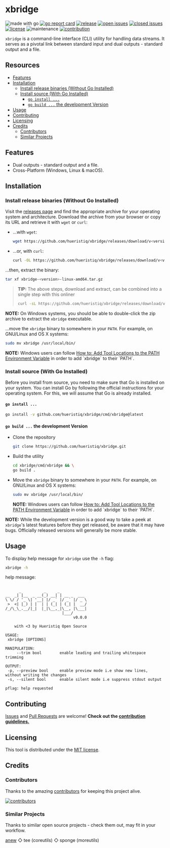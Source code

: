 # xbridge

![made with go](https://img.shields.io/badge/made%20with-Go-1E90FF.svg) [![go report card](https://goreportcard.com/badge/github.com/hueristiq/xbridge)](https://goreportcard.com/report/github.com/hueristiq/xbridge) [![release](https://img.shields.io/github/release/hueristiq/xbridge?style=flat&color=1E90FF)](https://github.com/hueristiq/xbridge/releases) [![open issues](https://img.shields.io/github/issues-raw/hueristiq/xbridge.svg?style=flat&color=1E90FF)](https://github.com/hueristiq/xbridge/issues?q=is:issue+is:open) [![closed issues](https://img.shields.io/github/issues-closed-raw/hueristiq/xbridge.svg?style=flat&color=1E90FF)](https://github.com/hueristiq/xbridge/issues?q=is:issue+is:closed) [![license](https://img.shields.io/badge/license-MIT-gray.svg?color=1E90FF)](https://github.com/hueristiq/xbridge/blob/master/LICENSE) ![maintenance](https://img.shields.io/badge/maintained%3F-yes-1E90FF.svg) [![contribution](https://img.shields.io/badge/contributions-welcome-1E90FF.svg)](https://github.com/hueristiq/xbridge/blob/master/CONTRIBUTING.md)

`xbridge` is a command-line interface (CLI) utility for handling data streams. It serves as a pivotal link between standard input and dual outputs - standard output and a file.

## Resources

* [Features](#features)
* [Installation](#installation)
	* [Install release binaries (Without Go Installed)](#install-release-binaries-without-go-installed)
	* [Install source (With Go Installed)](#install-source-with-go-installed)
		* [`go install ...`](#go-install)
		* [`go build ...` the development Version](#go-build--the-development-version)
* [Usage](#usage)
* [Contributing](#contributing)
* [Licensing](#licensing)
* [Credits](#credits)
    * [Contributors](#contributors)
    * [Similar Projects](#similar-projects)

## Features

* Dual outputs - standard output and a file.
* Cross-Platform (Windows, Linux & macOS).

## Installation

### Install release binaries (Without Go Installed)

Visit the [releases page](https://github.com/hueristiq/xbridge/releases) and find the appropriate archive for your operating system and architecture. Download the archive from your browser or copy its URL and retrieve it with `wget` or `curl`:

* ...with `wget`:

	```bash
	wget https://github.com/hueristiq/xbridge/releases/download/v<version>/xbridge-<version>-linux-amd64.tar.gz
	```

* ...or, with `curl`:

	```bash
	curl -OL https://github.com/hueristiq/xbridge/releases/download/v<version>/xbridge-<version>-linux-amd64.tar.gz
	```

...then, extract the binary:

```bash
tar xf xbridge-<version>-linux-amd64.tar.gz
```

> **TIP:** The above steps, download and extract, can be combined into a single step with this onliner
> 
> ```bash
> curl -sL https://github.com/hueristiq/xbridge/releases/download/v<version>/xbridge-<version>-linux-amd64.tar.gz | tar -xzv
> ```

**NOTE:** On Windows systems, you should be able to double-click the zip archive to extract the `xbridge` executable.

...move the `xbridge` binary to somewhere in your `PATH`. For example, on GNU/Linux and OS X systems:

```bash
sudo mv xbridge /usr/local/bin/
```

**NOTE:** Windows users can follow [How to: Add Tool Locations to the PATH Environment Variable](https://msdn.microsoft.com/en-us/library/office/ee537574(v=office.14).aspx) in order to add `xbridge` to their `PATH`.

### Install source (With Go Installed)

Before you install from source, you need to make sure that Go is installed on your system. You can install Go by following the official instructions for your operating system. For this, we will assume that Go is already installed.

#### `go install ...`

```bash
go install -v github.com/hueristiq/xbridge/cmd/xbridge@latest
```

#### `go build ...` the development Version

* Clone the repository

	```bash
	git clone https://github.com/hueristiq/xbridge.git 
	```

* Build the utility

	```bash
	cd xbridge/cmd/xbridge && \
	go build .
	```

* Move the `xbridge` binary to somewhere in your `PATH`. For example, on GNU/Linux and OS X systems:

	```bash
	sudo mv xbridge /usr/local/bin/
	```

	**NOTE:** Windows users can follow [How to: Add Tool Locations to the PATH Environment Variable](https://msdn.microsoft.com/en-us/library/office/ee537574(v=office.14).aspx) in order to add `xbridge` to their `PATH`.


**NOTE:** While the development version is a good way to take a peek at `xbridge`'s latest features before they get released, be aware that it may have bugs. Officially released versions will generally be more stable.

## Usage

To display help message for `xbridge` use the `-h` flag:

```bash
xbridge -h
```

help message:

```

      _          _     _
__  _| |__  _ __(_) __| | __ _  ___
\ \/ / '_ \| '__| |/ _` |/ _` |/ _ \
 >  <| |_) | |  | | (_| | (_| |  __/
/_/\_\_.__/|_|  |_|\__,_|\__, |\___|
                         |___/
                              v0.0.0

    with <3 by Hueristiq Open Source

USAGE:
 xbridge [OPTIONS]

MANIPULATION:
     --trim bool        enable leading and trailing whitespace trimming

OUTPUT:
 -p, --preview bool     enable preview mode i.e show new lines, without writing the changes
 -s, --silent bool      enable silent mode i.e suppress stdout output

pflag: help requested
```

## Contributing

[Issues](https://github.com/hueristiq/xbridge/issues) and [Pull Requests](https://github.com/hueristiq/xbridge/pulls) are welcome! **Check out the [contribution guidelines.](https://github.com/hueristiq/xbridge/blob/master/CONTRIBUTING.md)**

## Licensing

This tool is distributed under the [MIT license](https://github.com/hueristiq/xbridge/blob/master/LICENSE).

## Credits

### Contributors

Thanks to the amazing [contributors](https://github.com/hueristiq/xbridge/graphs/contributors) for keeping this project alive.

[![contributors](https://contrib.rocks/image?repo=hueristiq/xbridge&max=500)](https://github.com/hueristiq/xbridge/graphs/contributors)

### Similar Projects

Thanks to similar open source projects - check them out, may fit in your workflow.

[anew](https://github.com/tomnomnom/anew) ◇ tee (coreutils) ◇ sponge (moreutils)
